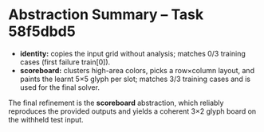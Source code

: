 # Abstraction Summary – Task 58f5dbd5

- **identity:** copies the input grid without analysis; matches 0/3 training cases (first failure train[0]).
- **scoreboard:** clusters high-area colors, picks a row×column layout, and paints the learnt 5×5 glyph per slot; matches 3/3 training cases and is used for the final solver.

The final refinement is the **scoreboard** abstraction, which reliably reproduces the provided outputs and yields a coherent 3×2 glyph board on the withheld test input.
